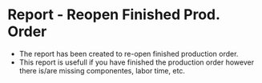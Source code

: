 # Report - Reopen Finished Prod. Order
- The report has been created to re-open finished production order.
- This report is usefull if you have finished the production order however there is/are missing componentes, labor time, etc.
